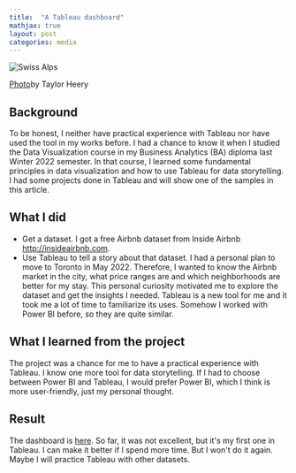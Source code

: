```yaml
---
title:  "A Tableau dashboard"
mathjax: true
layout: post
categories: media
---
```


![Swiss Alps](https://images.unsplash.com/photo-1614649024145-7f847b1c803f?ixlib=rb-1.2.1&ixid=MnwxMjA3fDB8MHxwaG90by1wYWdlfHx8fGVufDB8fHx8&auto=format&fit=crop&w=2274&q=80)

[Photo](https://unsplash.com/photos/8DlbPCxfGHA)by Taylor Heery

## Background  

To be honest, I neither have practical experience with Tableau nor have used the tool in my works before. I had a chance to know it when I studied the Data Visualization course in my Business Analytics (BA) diploma last Winter 2022 semester. In that course, I learned some fundamental principles in data visualization and how to use Tableau for data storytelling. I had some projects done in Tableau and will show one of the samples in this article.  

## What I did  

- Get a dataset. I got a free Airbnb dataset from Inside Airbnb http://insideairbnb.com.  
- Use Tableau to tell a story about that dataset. I had a personal plan to move to Toronto in May 2022. Therefore, I wanted to know the Airbnb market in the city, what price ranges are and which neighborhoods are better for my stay. This personal curiosity motivated me to explore the dataset and get the insights I needed. Tableau is a new tool for me and it took me a lot of time to familiarize its uses. Somehow I worked with Power BI before, so they are quite similar.  

## What I learned from the project  

The project was a chance for me to have a practical experience with Tableau. I know one more tool for data storytelling. If I had to choose between Power BI and Tableau, I would prefer Power BI, which I think is more user-friendly, just my personal thought.

## Result  

The dashboard is [here](https://public.tableau.com/app/profile/linh.tran3604/viz/AirbnbListinginToronto/storytoshare). So far, it was not excellent, but it's my first one in Tableau. I can make it better if I spend more time. But I won't do it again. Maybe I will practice Tableau with other datasets.


